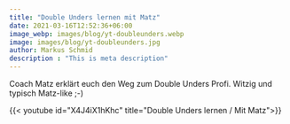 ```yaml
---
title: "Double Unders lernen mit Matz"
date: 2021-03-16T12:52:36+06:00
image_webp: images/blog/yt-doubleunders.webp
image: images/blog/yt-doubleunders.jpg
author: Markus Schmid
description : "This is meta description"
---
```


Coach Matz erklärt euch den Weg zum Double Unders Profi. Witzig und typisch Matz-like ;-)

{{< youtube id="X4J4iX1hKhc" title="Double Unders lernen / Mit Matz">}}
